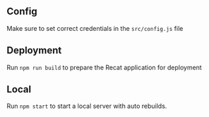 ## Config
Make sure to set correct credentials in the `src/config.js` file
## Deployment
Run `npm run build` to prepare the Recat application for deployment
## Local
Run `npm start` to start a local server with  auto rebuilds.
